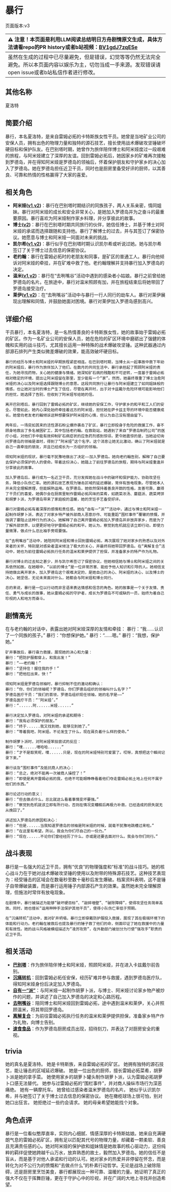 # 暴行
页面版本:v3
 

| :warning: 注意！本页面是利用LLM阅读总结明日方舟剧情原文生成，具体方法请看repo的PR history或者b站视频：[BV1gdJ7zqESe](https://www.bilibili.com/video/BV1gdJ7zqESe/)         |
|:----------------------------|
| 虽然在生成的过程中已尽量避免，但是错误，幻觉等等仍然无法完全避免。所以本页面内容以娱乐为主，切勿当成一手来源。发现错误请open issue或者b站私信作者进行修改。|



## 其他名称
夏洛特
## 简要介绍
暴行，本名夏洛特，是来自雷姆必拓的卡特斯族女性干员。她曾是当地矿业公司的安保人员，拥有出色的物理力量和独特的源石技艺，擅长使用战术爆破攻坚锤破坏硬目标和保护队友。在巴别塔时期，她曾作为旅伴陪伴博士和阿米娅度过一段艰难的旅程，与阿米娅建立了深厚的友谊。回到雷姆必拓后，她因家乡的矿难再次接触到罗德岛，并在得知阿米娅是罗德岛的领袖后，怀着保护朋友和守护家乡的决心加入了罗德岛。她在罗德岛担任近卫干员，同时也是厨房里备受好评的厨师，以其善良、可靠和热情的性格赢得了大家的喜爱。
## 相关角色
-   **阿米娅([v1](../chars/char_002_amiya.md),[v2](char_002_amiya.md))**：暴行在巴别塔时期结识的同族孩子，两人关系亲密，情同姐妹。暴行对阿米娅的成长和安全非常关心，是她加入罗德岛并为之奋斗的最重要原因。暴行喜欢为阿米娅制作家乡料理，并分享彼此的故事。
-   **博士([v2](extended_char_bo_shi.md))**：暴行在巴别塔时期共同旅行的伙伴，她信任博士，并基于博士对阿米娅的承诺而选择跟随和支持他。暴行了解博士的过去，并与其签订了保密协议。她愿意与博士和阿米娅一同面对未来的挑战。
-   **凯尔希([v1](../chars/char_003_kalts.md),[v2](char_003_kalts.md))**：暴行似乎在巴别塔时期认识凯尔希或听说过她。她与凯尔希签订了关于博士过去信息的保密协议。
-   **老约翰**：暴行在雷姆必拓时的老朋友和同事，是矿区的普通工人。暴行向他倾诉对阿米娅的牵挂，并在矿难中救了他。老约翰理解并支持暴行加入罗德岛的决定。
-   **温米([v1](../chars/char_4081_warmy.md),[v2](char_4081_warmy.md))**：暴行在“去咧嘴谷”活动中遇到的感染者小姑娘。暴行之前曾给她罗德岛的名片。在旅途中，暴行对温米照顾有加，并在旅程结束后将她带回了罗德岛接受治疗。
-   **莱伊([v1](../chars/char_4117_ray.md),[v2](char_4117_ray.md))**：在“去咧嘴谷”活动中与暴行一行人同行的劫车人。暴行对莱伊展现出理解和同情，并鼓励她面对困境。暴行对莱伊加入罗德岛感到高兴。
## 详细介绍
干员暴行，本名夏洛特，是一名热情善良的卡特斯族女性，她的故事始于雷姆必拓的矿区。作为一名矿业公司的安保人员，她在危险的矿区环境中磨砺出了强健的体魄和实用的战斗技巧，尤其擅长运用一种特殊的战术爆破攻坚锤。这种武器通过内部源石排列产生类似微差爆破的效果，能高效破坏硬目标。

    暴行的经历与博士和阿米娅的早期旅程紧密相连。在巴别塔时期，当博士从一起事故中救下年幼的阿米娅后，暴行作为旅伴加入了他们。在数月的共同生活中，暴行承担起了照顾阿米娅的责任，为她寻找药物，关心她的健康与情绪。她深知矿石病的残酷和不可逆转，一度基于雷姆必拓相对稳定的环境，提出让阿米娅留在那里，至少能有一个“家”。然而，她最终尊重了博士治愈阿米娅的决心以及阿米娅选择跟随博士的意愿。这段共同旅行让暴行与阿米娅建立了如同姐妹般的情感，也让她对当时的博士产生了信任，尽管在离开时，出于对卡兹戴尔危险环境可能影响他们的担忧，她选择了告别，但收到了阿米娅写给她的信。

    离开巴别塔后，暴行回到了雷姆必拓的矿区，继续她的安保工作，守护家乡的和平和工人们的安全。尽管如此，她内心深处始终牵挂着远方的阿米娅，担忧她在萨卡兹主导的环境中能否健康成长。她曾向老友老约翰倾诉这种想要保护阿米娅的心情，但认为自己没有理由留下。

    两年后，一场突如其来的活性源石粉尘爆炸袭击了矿区，暴行立即投身于危险的救援工作，奋不顾身地救出了多名被困矿工，其中包括老约翰。在救助站，她遇到了来自“罗德岛制药公司”的医疗小组，对他们手中能有效抑制矿石病症状的应急药剂感到惊讶。更令她震惊的是，当她迫切询问罗德岛的领袖是谁时，得到了“阿米娅”这个名字。这个消息让她无比激动，确认了阿米娅就是自己一直牵挂的朋友，并且已经成长为一方组织的领袖。

    得知阿米娅的现状，暴行毫不犹豫地做出了决定——加入罗德岛。她向老约翰告别，解释了自己要去保护必须保护的人的使命。带着这份决心，她踏上了前往罗德岛的旅程，期待与阿米娅重逢并分享彼此的故事。

    加入罗德岛后，暴行成为一名近卫干员，充分发挥她在战斗中的破坏和保护能力，协助攻坚任务，降低小队伤亡率。她的源石技艺表现为锤击区域的延迟爆破，常伴有放电现象。尽管她本人并未完全理解原理，但能娴熟运用。在罗德岛，她依然保持着善良开朗的性格，友善可靠，赢得了干员们的喜爱。她偶尔会在厨房里制作雷姆必拓风味的菜肴，如蔬菜浓汤、蘑菇派、蔬菜烤饼和胡萝卜派，为罗德岛带来了家庭般的温暖，她的烹饪手艺备受好评。

    暴行对雷姆必拓有着深厚的感情和责任感。她在“自有一“派””活动中，通过与博士和阿米娅一起制作胡萝卜派，表达了对家乡特产被外部商人恶意炒作、可能重蹈“围栏事件”覆辙的愤慨，并强调了要阻止这种行为的决心。她解释了自己离开雷姆必拓加入罗德岛并非放弃家乡，而是为了了解外部世界，以便更好地守护雷姆必拓的和平。她认为，察觉到危机就应该立即行动，即使力量微薄，做点什么总比袖手旁观要强。

    在“去咧嘴谷”活动中，她陪同阿米娅和博士回到雷姆必拓，再次展现了她对家乡的熟悉以及对外来者的关怀，特别是对感染者温米倾注了极大的关心，并最终将她带回罗德岛。在“离解复合”活动中，她也为前往雷姆必拓执行任务的温米和莱伊提供了担保，并准备家乡的特产作为礼物。

    暴行对博士的过去知之甚少，并与凯尔希签订了保密协议，但她相信她与博士和阿米娅之间的关系依然如故。在她眼中，“以前的博士”是一位非常厉害、能给予他人知识和引导的人。她相信支持她做出离开家乡、加入罗德岛这个艰难决定的，是她自己的决心、阿米娅的决心，以及博士的决心。她坚信，无论未来面对什么，她都会与阿米娅和博士同行。

    总的来说，暴行是一位以行动而非言语来表达情感和信念的角色。她的故事是一个关于友情、责任、勇气与成长的故事，她从雷姆必拓的守护者，成长为罗德岛不可或缺的一员，始终为着自己珍视的人和地方而奋斗。
## 剧情高光
在与老约翰的对话中，表露出她对阿米娅深厚的友情和牵挂：
    暴行：“我......认识了一个同族的孩子。”
    暴行：“你想保护她。”
    暴行：“......嗯。”
    暴行：“我想，保护她。”

    矿井事故后，暴行奋力救援，展现她的决心和力量：
    暴行：“把防护服都穿上，和我出发！”
    暴行：“——老约翰！”
    暴行：“坚持住！握住我的手！”
    暴行：“把他拉出来，快！”

    得知阿米娅是罗德岛领袖时，暴行抑制不住的激动和确认：
    暴行：“你、你们的领袖呢？罗德岛，你们罗德岛组织的领袖叫什么名字？”
    罗德岛医疗干员：“我们的首领，罗德岛组织现任领袖，她的名字是——”
    罗德岛医疗干员：“‘阿米娅’。”
    暴行：“......阿......米娅......”

    暴行决定加入罗德岛，对阿米娅的承诺和期待：
    暴行：“我有必须保护的朋友。”
    暴行：“终于......我又找到她，能够见到她了。”
    暴行：“等着我吧，阿米娅。不论发生了什么，现在肩负着什么样的使命。”

    制作胡萝卜派时，对阿米娅笨拙尝试的反应：
    暴行：“噗......噗哈哈......”
    暴行：“才不是取笑呢，噗......只是，现在的阿米娅特别可爱罢了。哎呀，真想把这个瞬间记录下来。”

    暴行谈及“围栏事件”及抵抗商人的决心：
    暴行：“总之，绝对不能再一次被商人操控了！”
    暴行：“即使是离开雷姆必拓的我，也绝不可能眼睁睁看着他们夺走雷姆必拓土地上任何不属于他们的东西。”

    暴行论述行动的意义：
    暴行：“但去做点什么，总比就这么看着事情变坏要强。”
    暴行：“察觉到危机就该立即有所行动，否则在情况变糟糕后再极力补救，已经造成的损失就无从挽回了。”

    讲述加入罗德岛的原因和决心：
    暴行：“但是......当我知道罗德岛的领袖是阿米娅的时候，就毫不犹豫地跳槽过来啦。”
    暴行：“在这里有希望。所以，我会为你们尽自己的一份力。”
    暴行：“现在......不论你们曾经经历了什么，亦或是还要去面对什么。我会与你们同行。”
## 战斗表现
暴行是一名强大的近卫干员，拥有“优良”的物理强度和“标准”的战斗技巧。她的核心战斗力在于她对战术爆破攻坚锤的使用以及附带的特殊源石技艺。这种技艺表现为：经受锤击的区域会在数毫秒至数十毫秒后发生爆破。档案资料表明，这不是锤子自带爆破装置，而是暴行运用锤子内部源石产生的效果。虽然她未完全理解原理，但施法时常伴有放电现象。

    在剧情中，暴行被描述为能够“破坏硬目标”、“敲碎墙壁”、“破除障碍”，使得攻坚任务简单高效。同时，她也擅长“运用种种手法保护其他干员”，使得小队伤亡率低于预期。

    在“沉痛转机”活动中，面对矿井坍塌，暴行立即穿戴防护服投入救援，展现了其在极端环境下的体能和行动力。老约翰在被救后也提及暴行的锤子救了他们的命，侧面印证了她在救援中的力量和有效性。她的战斗风格被模组描述为“凌厉攻势”，在外勤部门被划分为行使“强攻手”职责的近卫干员。
## 相关活动
-   **[巴别塔](../stories/act33side.md)**：作为旅伴陪伴博士和阿米娅，照顾阿米娅，并在进入卡兹戴尔前告别。
-   **[沉痛转机](../stories/story_savage_set_1.md)**：回到雷姆必拓任安保，经历矿难并参与救援，遇到罗德岛医疗队，得知阿米娅身份后决定加入罗德岛。
-   **[自有一“派”](../stories/story_savage_set_2.md)**：与阿米娅一起制作胡萝卜派，与博士、阿米娅讨论家乡物产被炒作的问题，并讲述了自己加入罗德岛的决定和心路历程。
-   **[去咧嘴谷](../stories/act16mini.md)**：陪同博士和阿米娅回到雷姆必拓，途中遇到温米和莱伊，关心并照顾温米，将其带回罗德岛。
-   **[离解复合](../stories/main_15.md)**：为前往雷姆必拓执行任务的温米和莱伊提供担保，准备家乡特产作为礼物，向博士告别。
-   **[速食食品](../stories/story_cutter_set_1.md)**：作为罗德岛厨房成员出现，招待刻刀，并表达了对厨房安全的重视。
## trivia
她的真名是夏洛特。
    她是卡特斯族，来自雷姆必拓的矿区。
    她拥有独特的源石技艺，能让锤击的区域延迟爆破。
    她是一位出色的厨师，擅长雷姆必拓菜肴，胡萝卜派是她的拿手菜。
    她使用家乡的胡萝卜罐头制作胡萝卜派，认为雷姆必拓胡萝卜口感无法替代。
    她参与过雷姆必拓的“围栏事件”，并对商人操纵市场行为深恶痛绝。
    她有一辆摩托车。
    她曾给过感染者温米罗德岛的名片。
    她似乎认识凯尔希，并与她签订了关于博士过去信息的保密协议。
    她在橄榄球场上很可怕，别对她口出狂言。
    她拒绝过一些约会请求。
    她的母亲希望她能找个对象。
## 角色点评
暴行是一位看似憨厚直率，实则内心细腻、情感深厚的卡特斯姑娘。她来自充满硬朗气息的雷姆必拓矿区，拥有足以匹配其代号的物理力量，却藏着一颗柔软、善良且充满责任感的心。她对阿米娅的保护欲和姐妹情是她故事的核心驱动力，这份纯粹的羁绊促使她跨越千山万水，放弃熟悉的故土，毅然加入罗德岛。她的信任不是盲从，而是基于对他人承诺和行动的认可。她对家乡的热爱并非停留在怀念，而是转化为对不公行为的愤慨和“去做点什么”的朴素行动哲学。无论是战场上破除阻碍，还是厨房里烹饪美食，暴行都展现出一种可靠、温暖的力量。她证明了真正的强大不仅在于挥舞巨锤，更在于守护心中的珍视，并在广阔的大地上寻找并创造希望。